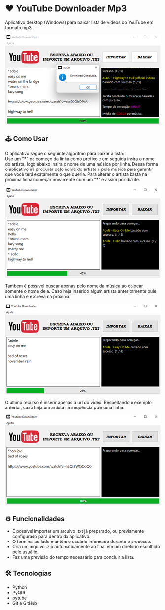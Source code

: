 # ❤ YouTube Downloader Mp3

Aplicativo desktop (Windows) para baixar lista de vídeos do YouTube em formato mp3.

![preview](./.github/preview.png)

## 🕹 Como Usar
O aplicativo segue o seguinte algoritmo para baixar a lista: <br>
Use um "**\***" no começo da linha como prefixo e em seguida insira o nome do artista, logo abaixo insira o nome de uma
música por linha. Dessa forma o aplicativo irá procurar pelo nome do artista e pela música para garantir que você
terá exatamente o que queria.
Para alterar o artista basta na próxima linha começar novamente com um "**\***" e assim por diante.

![example1](./.github/example1.png)

Também é possível buscar apenas pelo nome da música ao colocar somente o nome dela. Caso haja inserido algum artista
anteriormente pule uma linha e escreva na próxima.

![example2](./.github/example2.png)

O último recurso é inserir apenas a url do vídeo. Respeitando o exemplo anterior, caso haja um artista na sequência pule
uma linha.

![example2](./.github/example3.png)


## ⚙ Funcionalidades

- É possível importar um arquivo .txt já preparado, ou previamente configurado para dentro do aplicativo.
- O terminal ao lado mantém o usuário informado durante o processo.
- Cria um arquivo .zip automaticamente ao final em um diretório escolhido pelo usuário.
- Faz uma previsão do tempo necessário para concluir a lista.

## 🛠 Tecnologias

- Python
- PyQt6
- pytube
- Git e GitHub
